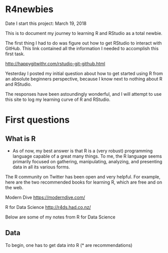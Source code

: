 # R4newbies
Date I start this project: March 19, 2018

This is to document my journey to learning R and RStudio as a total newbie.

The first thing I had to do was figure out how to get RStudio to interact with GitHub.
This link contained all the information I needed to accomplish this first task.

http://happygitwithr.com/rstudio-git-github.html

Yesterday I posted my initial question about how to get started using R from an absolute beginners perspective, because I know next to nothing about R and RStudio.

The responses have been astoundingly wonderful, and I will attempt to use this site to log my learning curve of R and RStudio.

# First questions
## What is R
* As of now, my best answer is that R is a (very robust) programming language capable of a great many things. To me, the R language seems primarily focused on gathering, manipulating, analyzing, and presenting data in all its various forms.

The R community on Twitter has been open and very helpful. For example, here are the two recommended books for learning R, which are free and on the web.


Modern Dive https://moderndive.com/ 

R for Data Science http://r4ds.had.co.nz/ 

Below are some of my notes from R for Data Science


## Data
To begin, one has to get data into R (* are recommendations)
